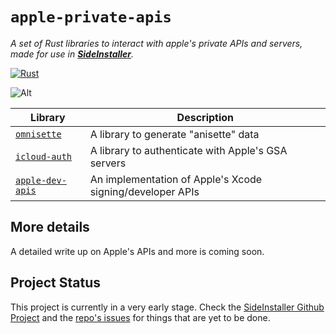 # `apple-private-apis`

_A set of Rust libraries to interact with apple's private APIs and servers, made for use in [**SideInstaller**](https://sidestore.io)._

[![Rust](https://github.com/SideStore/apple-private-apis/actions/workflows/rust.yml/badge.svg)](https://github.com/SideStore/apple-private-apis/actions/workflows/rust.yml)

![Alt](https://repobeats.axiom.co/api/embed/4d96ea07d261281763b31ead2354ad6dcd6afed1.svg "Repobeats analytics image")

<!-- table -->
| Library | Description |
| --- | --- |
| [`omnisette`](./omnisette) | A library to generate "anisette" data |
| [`icloud-auth`](./icloud-auth/) | A library to authenticate with Apple's GSA servers |
| [`apple-dev-apis`](./apple-dev-apis/) | An implementation of Apple's Xcode signing/developer APIs |

<!-- credits -->

## More details

A detailed write up on Apple's APIs and more is coming soon.

## Project Status

This project is currently in a very early stage. Check the [SideInstaller Github Project](https://github.com/orgs/SideStore/projects/5) and the [repo's issues](https://github.com/SideStore/apple-private-apis/issues) for things that are yet to be done.
